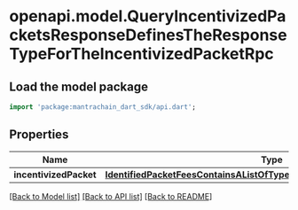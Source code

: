 # openapi.model.QueryIncentivizedPacketsResponseDefinesTheResponseTypeForTheIncentivizedPacketRpc

## Load the model package
```dart
import 'package:mantrachain_dart_sdk/api.dart';
```

## Properties
Name | Type | Description | Notes
------------ | ------------- | ------------- | -------------
**incentivizedPacket** | [**IdentifiedPacketFeesContainsAListOfTypePacketFeeAndAssociatedPacketId**](IdentifiedPacketFeesContainsAListOfTypePacketFeeAndAssociatedPacketId.md) |  | [optional] 

[[Back to Model list]](../README.md#documentation-for-models) [[Back to API list]](../README.md#documentation-for-api-endpoints) [[Back to README]](../README.md)



